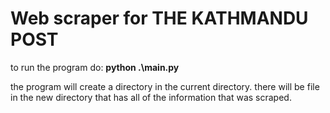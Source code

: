 # Web scraper for THE KATHMANDU POST

to run the program do: **python .\main.py**

the program will create a directory in the current directory. 
there will be file in the new directory that has all of the information that was scraped. 